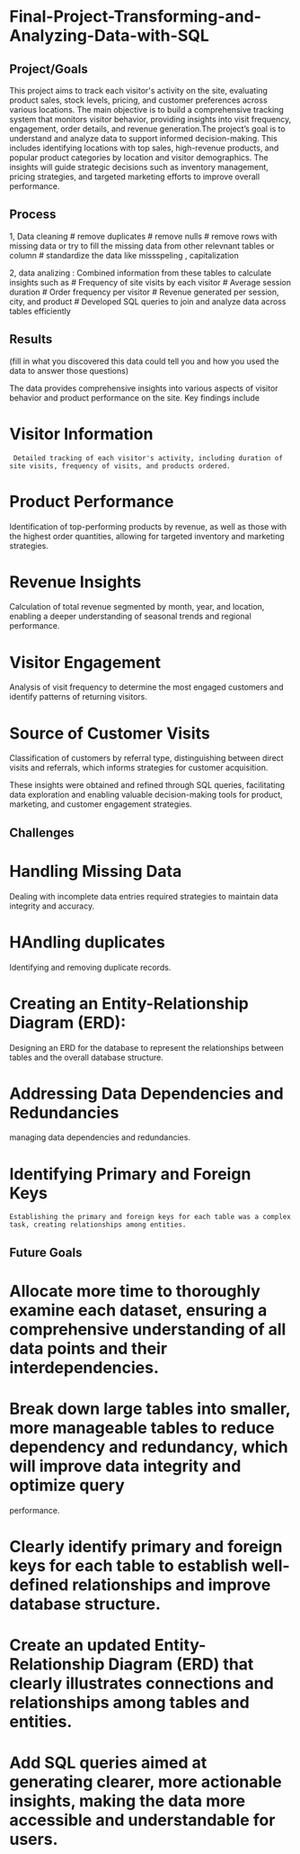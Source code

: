# Final-Project-Transforming-and-Analyzing-Data-with-SQL

## Project/Goals
This project aims to track each visitor's activity on the site, evaluating product sales, stock levels, pricing, and customer preferences across various locations. The main objective is to build a comprehensive tracking system that monitors visitor behavior, providing insights into visit frequency, engagement, order details, and revenue generation.The project’s goal is to understand and analyze data to support informed decision-making. This includes identifying locations with top sales, high-revenue products, and popular product categories by location and visitor demographics. The insights will guide strategic decisions such as inventory management, pricing strategies, and targeted marketing efforts to improve overall performance.

## Process
1, Data cleaning
     # remove duplicates
     # remove nulls 
     # remove rows with missing data or try to fill the missing data from other relevnant tables or column
     # standardize the data like missspeling , capitalization

2, data analizing : Combined information from these tables to calculate insights such as
    # Frequency of site visits by each visitor
    # Average session duration
    # Order frequency per visitor
    # Revenue generated per session, city, and product
    # Developed SQL queries to join and analyze data across tables efficiently


## Results
(fill in what you discovered this data could tell you and how you used the data to answer those questions)

The data provides comprehensive insights into various aspects of visitor behavior and product performance on the site. 
Key findings include
 # Visitor Information
     Detailed tracking of each visitor's activity, including duration of site visits, frequency of visits, and products ordered.
 # Product Performance
  Identification of top-performing products by revenue, as well as those with the highest order quantities, allowing for targeted inventory and marketing strategies.
 # Revenue Insights 
   Calculation of total revenue segmented by month, year, and location, enabling a deeper understanding of seasonal trends and regional performance.
 # Visitor Engagement
   Analysis of visit frequency to determine the most engaged customers and identify patterns of returning visitors.
 # Source of Customer Visits
   Classification of customers by referral type, distinguishing between direct visits and referrals, which informs strategies for customer acquisition.

These insights were obtained and refined through SQL queries, facilitating data exploration and enabling valuable decision-making tools for product, marketing, and customer engagement strategies.


## Challenges 
# Handling Missing Data
  Dealing with incomplete data entries required strategies to maintain data integrity and accuracy.
# HAndling duplicates 
   Identifying and removing duplicate records. 
# Creating an Entity-Relationship Diagram (ERD): 
  Designing an ERD for the database to represent the relationships between tables and the overall database structure.
# Addressing Data Dependencies and Redundancies
   managing data dependencies and redundancies.
# Identifying Primary and Foreign Keys
    Establishing the primary and foreign keys for each table was a complex task, creating relationships among entities.

## Future Goals
# Allocate more time to thoroughly examine each dataset, ensuring a comprehensive understanding of all data points and their interdependencies.
# Break down large tables into smaller, more manageable tables to reduce dependency and redundancy, which will improve data integrity and optimize query 
  performance.
# Clearly identify primary and foreign keys for each table to establish well-defined relationships and improve database structure.
# Create an updated Entity-Relationship Diagram (ERD) that clearly illustrates connections and relationships among tables and entities. 
# Add  SQL queries aimed at generating clearer, more actionable insights, making the data more accessible and understandable for users.
